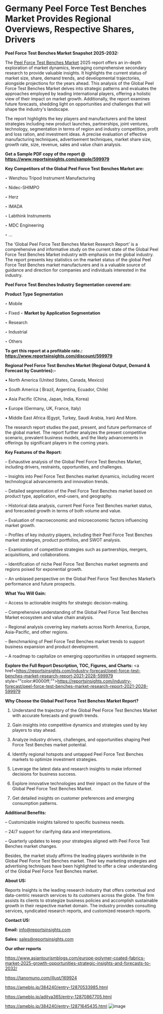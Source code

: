 # Germany Peel Force Test Benches Market Provides Regional Overviews, Respective Shares, Drivers

<strong>Peel Force Test Benches Market Snapshot 2025-2032:</strong>

The <a href=https://www.reportsinsights.com/sample/599979>Peel Force Test Benches Market</a> 2025 report offers an in-depth exploration of market dynamics, leveraging comprehensive secondary research to provide valuable insights. It highlights the current status of market size, share, demand trends, and developmental trajectories, alongside projections for the years ahead. This analysis of the Global Peel Force Test Benches Market delves into strategic patterns and evaluates the approaches employed by leading international players, offering a holistic view of their impact on market growth. Additionally, the report examines future forecasts, shedding light on opportunities and challenges that will shape the industry's landscape.

The report highlights the key players and manufacturers and the latest strategies including new product launches, partnerships, joint ventures, technology, segmentation in terms of region and industry competition, profit and loss ration, and investment ideas. A precise evaluation of effective manufacturing techniques, advertisement techniques, market share size, growth rate, size, revenue, sales and value chain analysis.

<strong>Get a Sample PDF copy of the report @ <a href=https://www.reportsinsights.com/sample/599979 style=color:#0000ff;>https://www.reportsinsights.com/sample/599979</a></strong>

<strong>Key Competitors of the Global Peel Force Test Benches Market are:</strong>

‣ Wenzhou Tripod Instrument Manufacturing

‣ Nidec-SHIMPO

‣ Herz

‣ IMADA

‣ Labthink Instruments

‣ MDC Engineering

‣ ...

The ‘Global Peel Force Test Benches Market Research Report’ is a comprehensive and informative study on the current state of the Global Peel Force Test Benches Market industry with emphasis on the global industry. The report presents key statistics on the market status of the global Peel Force Test Benches market manufacturers and is a valuable source of guidance and direction for companies and individuals interested in the industry.

<strong>Peel Force Test Benches Industry Segmentation covered are:</strong>

<strong>Product Type Segmentation</strong>

‣ Mobile

‣ Fixed
‣ 
<strong>Market by Application Segmentation</strong>

‣ Research

‣ Industrial

‣ Others

<strong>To get this report at a profitable rate.: <a href=https://www.reportsinsights.com/discount/599979 style=color:#0000ff;>https://www.reportsinsights.com/discount/599979</a></strong>

<strong>Regional Peel Force Test Benches Market (Regional Output, Demand &amp; Forecast by Countries):-</strong>

• North America (United States, Canada, Mexico)

• South America ( Brazil, Argentina, Ecuador, Chile)

• Asia Pacific (China, Japan, India, Korea)

• Europe (Germany, UK, France, Italy)

• Middle East Africa (Egypt, Turkey, Saudi Arabia, Iran) And More.

The research report studies the past, present, and future performance of the global market. The report further analyzes the present competitive scenario, prevalent business models, and the likely advancements in offerings by significant players in the coming years.

<strong>Key Features of the Report:</strong>

– Exhaustive analysis of the Global Peel Force Test Benches Market, including drivers, restraints, opportunities, and challenges.

– Insights into Peel Force Test Benches market dynamics, including recent technological advancements and innovation trends.

– Detailed segmentation of the Peel Force Test Benches market based on product type, application, end-users, and geography.

– Historical data analysis, current Peel Force Test Benches market status, and forecasted growth in terms of both volume and value.

– Evaluation of macroeconomic and microeconomic factors influencing market growth.

– Profiles of key industry players, including their Peel Force Test Benches market strategies, product portfolios, and SWOT analysis.

– Examination of competitive strategies such as partnerships, mergers, acquisitions, and collaborations.

– Identification of niche Peel Force Test Benches market segments and regions poised for exponential growth.

– An unbiased perspective on the Global Peel Force Test Benches Market’s performance and future prospects.

<strong>What You Will Gain:</strong>

– Access to actionable insights for strategic decision-making.

– Comprehensive understanding of the Global Peel Force Test Benches Market ecosystem and value chain analysis.

– Regional analysis covering key markets across North America, Europe, Asia-Pacific, and other regions.

– Benchmarking of Peel Force Test Benches market trends to support business expansion and product development.

– A roadmap to capitalize on emerging opportunities in untapped segments.

<strong>Explore the Full Report Description, TOC, Figures, and Charts:</strong>
<a href=https://reportsinsights.com/industry-forecast/peel-force-test-benches-market-research-report-2021-2028-599979 style=""color:#0000ff;"">https://reportsinsights.com/industry-forecast/peel-force-test-benches-market-research-report-2021-2028-599979</a>

<strong>Why Choose the Global Peel Force Test Benches Market Report?</strong>

1. Understand the trajectory of the Global Peel Force Test Benches Market with accurate forecasts and growth trends.

2. Gain insights into competitive dynamics and strategies used by key players to stay ahead.

3. Analyze industry drivers, challenges, and opportunities shaping Peel Force Test Benches market potential.

4. Identify regional hotspots and untapped Peel Force Test Benches markets to optimize investment strategies.

5. Leverage the latest data and research insights to make informed decisions for business success.

6. Explore innovative technologies and their impact on the future of the Global Peel Force Test Benches Market.

7. Get detailed insights on customer preferences and emerging consumption patterns.

<strong>Additional Benefits:</strong>

– Customizable insights tailored to specific business needs.

– 24/7 support for clarifying data and interpretations.

– Quarterly updates to keep your strategies aligned with Peel Force Test Benches market changes.

Besides, the market study affirms the leading players worldwide in the Global Peel Force Test Benches market. Their key marketing strategies and advertising techniques have been highlighted to offer a clear understanding of the Global Peel Force Test Benches market.

<strong><strong>About US</strong>:</strong>

Reports Insights is the leading research industry that offers contextual and data-centric research services to its customers across the globe. The firm assists its clients to strategize business policies and accomplish sustainable growth in their respective market domain. The industry provides consulting services, syndicated research reports, and customized research reports.

<strong>Contact US:</strong>

<p class=><b>Email:</b> <a href=mailto:info@reportsinsights.com>info@reportsinsights.com</a></p>
<p class=><b>Sales:</b> <a href=mailto:sales@reportsinsights.com>sales@reportsinsights.com</a></p>

<strong>Our other reports</strong>

<a href=https://www.asiantourismblogs.com/europe-polymer-coated-fabrics-market-2025-growth-opportunities-strategic-insights-and-forecasts-to-2032/>https://www.asiantourismblogs.com/europe-polymer-coated-fabrics-market-2025-growth-opportunities-strategic-insights-and-forecasts-to-2032/</a>

<a href=https://tanomuno.com/illust/169924>https://tanomuno.com/illust/169924</a>

<a href=https://ameblo.jp/384240/entry-12870533985.html>https://ameblo.jp/384240/entry-12870533985.html</a>

<a href=https://ameblo.jp/aditya365/entry-12870867705.html>https://ameblo.jp/aditya365/entry-12870867705.html</a>

<a href=https://ameblo.jp/384240/entry-12871645435.html>https://ameblo.jp/384240/entry-12871645435.html</a>
![image](https://github.com/user-attachments/assets/8ffa3397-9dd7-4deb-8562-a4c88256ee27)
